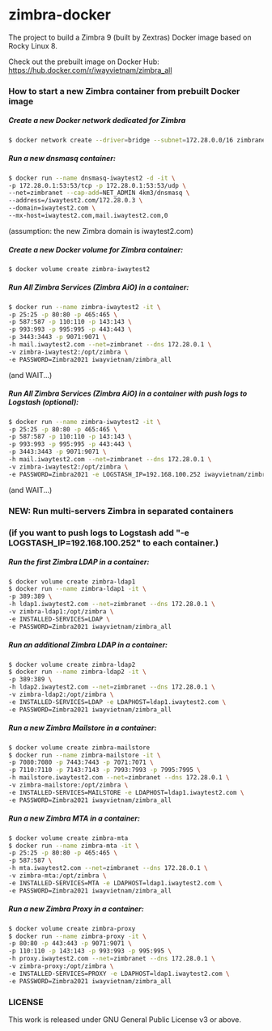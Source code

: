 # zimbra-docker
The project to build a Zimbra 9 (built by Zextras) Docker image based on Rocky Linux 8.

Check out the prebuilt image on Docker Hub: https://hub.docker.com/r/iwayvietnam/zimbra_all

### How to start a new Zimbra container from prebuilt Docker image
##### Create a new Docker network dedicated for Zimbra
```bash
$ docker network create --driver=bridge --subnet=172.28.0.0/16 zimbranet
```
##### Run a new dnsmasq container:
```bash
$ docker run --name dnsmasq-iwaytest2 -d -it \
-p 172.28.0.1:53:53/tcp -p 172.28.0.1:53:53/udp \
--net=zimbranet --cap-add=NET_ADMIN 4km3/dnsmasq \
--address=/iwaytest2.com/172.28.0.3 \
--domain=iwaytest2.com \
--mx-host=iwaytest2.com,mail.iwaytest2.com,0
```
(assumption: the new Zimbra domain is iwaytest2.com)
##### Create a new Docker volume for Zimbra container:
```bash
$ docker volume create zimbra-iwaytest2
```
##### Run All Zimbra Services (Zimbra AiO) in a container:
```bash
$ docker run --name zimbra-iwaytest2 -it \
-p 25:25 -p 80:80 -p 465:465 \
-p 587:587 -p 110:110 -p 143:143 \
-p 993:993 -p 995:995 -p 443:443 \
-p 3443:3443 -p 9071:9071 \
-h mail.iwaytest2.com --net=zimbranet --dns 172.28.0.1 \
-v zimbra-iwaytest2:/opt/zimbra \
-e PASSWORD=Zimbra2021 iwayvietnam/zimbra_all
```
(and WAIT...)

##### Run All Zimbra Services (Zimbra AiO) in a container with push logs to Logstash (optional):
```bash
$ docker run --name zimbra-iwaytest2 -it \
-p 25:25 -p 80:80 -p 465:465 \
-p 587:587 -p 110:110 -p 143:143 \
-p 993:993 -p 995:995 -p 443:443 \
-p 3443:3443 -p 9071:9071 \
-h mail.iwaytest2.com --net=zimbranet --dns 172.28.0.1 \
-v zimbra-iwaytest2:/opt/zimbra \
-e PASSWORD=Zimbra2021 -e LOGSTASH_IP=192.168.100.252 iwayvietnam/zimbra_all
```
(and WAIT...)

### NEW: Run multi-servers Zimbra in separated containers 
### (if you want to push logs to Logstash add "-e LOGSTASH_IP=192.168.100.252" to each container.)
##### Run the first Zimbra LDAP in a container:
```bash
$ docker volume create zimbra-ldap1
$ docker run --name zimbra-ldap1 -it \
-p 389:389 \
-h ldap1.iwaytest2.com --net=zimbranet --dns 172.28.0.1 \
-v zimbra-ldap1:/opt/zimbra \
-e INSTALLED-SERVICES=LDAP \
-e PASSWORD=Zimbra2021 iwayvietnam/zimbra_all
```
##### Run an additional Zimbra LDAP in a container:
```bash
$ docker volume create zimbra-ldap2
$ docker run --name zimbra-ldap2 -it \
-p 389:389 \
-h ldap2.iwaytest2.com --net=zimbranet --dns 172.28.0.1 \
-v zimbra-ldap2:/opt/zimbra \
-e INSTALLED-SERVICES=LDAP -e LDAPHOST=ldap1.iwaytest2.com \
-e PASSWORD=Zimbra2021 iwayvietnam/zimbra_all
```
##### Run a new Zimbra Mailstore in a container:
```bash
$ docker volume create zimbra-mailstore
$ docker run --name zimbra-mailstore -it \
-p 7080:7080 -p 7443:7443 -p 7071:7071 \
-p 7110:7110 -p 7143:7143 -p 7993:7993 -p 7995:7995 \
-h mailstore.iwaytest2.com --net=zimbranet --dns 172.28.0.1 \
-v zimbra-mailstore:/opt/zimbra \
-e INSTALLED-SERVICES=MAILSTORE -e LDAPHOST=ldap1.iwaytest2.com \
-e PASSWORD=Zimbra2021 iwayvietnam/zimbra_all
```
##### Run a new Zimbra MTA in a container:
```bash
$ docker volume create zimbra-mta
$ docker run --name zimbra-mta -it \
-p 25:25 -p 80:80 -p 465:465 \
-p 587:587 \
-h mta.iwaytest2.com --net=zimbranet --dns 172.28.0.1 \
-v zimbra-mta:/opt/zimbra \
-e INSTALLED-SERVICES=MTA -e LDAPHOST=ldap1.iwaytest2.com \
-e PASSWORD=Zimbra2021 iwayvietnam/zimbra_all
```
##### Run a new Zimbra Proxy in a container:
```bash
$ docker volume create zimbra-proxy
$ docker run --name zimbra-proxy -it \
-p 80:80 -p 443:443 -p 9071:9071 \
-p 110:110 -p 143:143 -p 993:993 -p 995:995 \
-h proxy.iwaytest2.com --net=zimbranet --dns 172.28.0.1 \
-v zimbra-proxy:/opt/zimbra \
-e INSTALLED-SERVICES=PROXY -e LDAPHOST=ldap1.iwaytest2.com \
-e PASSWORD=Zimbra2021 iwayvietnam/zimbra_all
```

### LICENSE
This work is released under GNU General Public License v3 or above.
